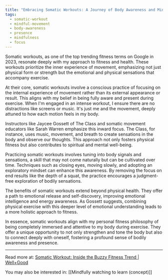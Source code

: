 ```yaml
---
title: "Embracing Somatic Workouts: A Journey of Body Awareness and Mindful Movement"
tags:
  - somatic-workout
  - mindful-movement
  - body-awareness
  - presence
  - mindfulness
  - focus
---
```

Somatic workouts, as one of the top trending fitness terms on Google in 2023, resonate deeply with my approach to fitness and health. These workouts prioritize the inner experience of movement, emphasizing not just physical form or strength but the emotional and physical sensations that accompany exercise.

At their core, somatic workouts involve a conscious practice of focusing on the internal experience of movement rather than its external appearance or result. This aligns with my belief in being fully aware and present during exercise. When I'm engaged in an intense workout, I ensure there are no distractions like screens or music. It's just me and the movement, deeply attuned to how each motion feels in my body.

Instructors like Jaycee Gossett of The Class and somatic movement educators like Sarah Warren emphasize this inward focus. The Class, for instance, uses music, movement, and breath to create sensations in the body and observe our thoughts. This approach not only fosters physical fitness but also contributes to spiritual and mental well-being.

Practicing somatic workouts involves tuning into body signals and sensations, a skill that may not come naturally but can be cultivated over time. Techniques such as closing eyes, moving slowly, and adopting an exploratory mindset can enhance this awareness. By removing the focus on end results like the depth of a squat, the practice encourages a judgment-free exploration of bodily sensations.

The benefits of somatic workouts extend beyond physical health. They offer a path to emotional release and self-discovery, improving emotional intelligence and energy awareness. As Gossett suggests, combining physical exercise with this deeper level of emotional understanding leads to a more holistic approach to fitness.

In essence, somatic workouts align with my personal fitness philosophy of being completely immersed and attentive to my body during exercise. They offer a unique opportunity to not only strengthen and tone the body but also to connect deeply with oneself, fostering a profound sense of bodily awareness and presence.

----

Read more at: [Somatic Workout: Inside the Buzzy Fitness Trend | Well+Good](https://www.wellandgood.com/somatic-workout/)

You may also be interested in: [[Mindfully watching to learn (concept)]]